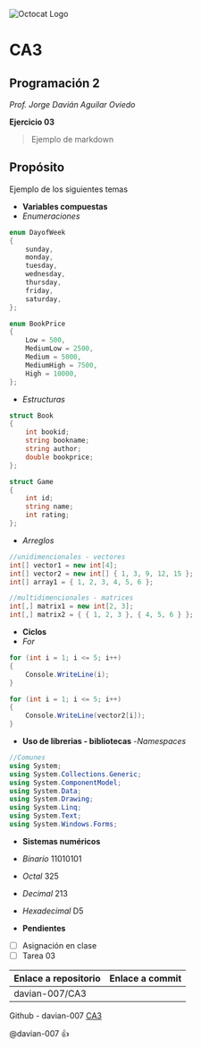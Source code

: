 ![Octocat Logo](http://2.bp.blogspot.com/-z9YlNMIX5NE/Vdj07d3qPGI/AAAAAAAAAls/N8LFN6pPze0/s1600/github_128.png)
# CA3

## Programación 2
*Prof. Jorge Davián Aguilar Oviedo*

**Ejercicio 03**
>Ejemplo de markdown

## Propósito
Ejemplo de los siguientes temas
- **Variables compuestas**
- *Enumeraciones*
```C#
enum DayofWeek
{
    sunday,
    monday,
    tuesday,
    wednesday,
    thursday,
    friday,
    saturday,
};

enum BookPrice
{
    Low = 500,
    MediumLow = 2500,
    Medium = 5000,
    MediumHigh = 7500,
    High = 10000,
};
```
- *Estructuras*
```C#
struct Book
{
    int bookid;
    string bookname;
    string author;
    double bookprice;
};

struct Game
{
    int id;
    string name;
    int rating;
};
```
- *Arreglos*
```C#
//unidimencionales - vectores
int[] vector1 = new int[4];
int[] vector2 = new int[] { 1, 3, 9, 12, 15 };
int[] array1 = { 1, 2, 3, 4, 5, 6 };

//multidimencionales - matrices
int[,] matrix1 = new int[2, 3];
int[,] matrix2 = { { 1, 2, 3 }, { 4, 5, 6 } };
```
- **Ciclos**
- *For*
```C#
for (int i = 1; i <= 5; i++)
{
    Console.WriteLine(i);
}

for (int i = 1; i <= 5; i++)
{
    Console.WriteLine(vector2[i]);
}
```
- **Uso de librerias - bibliotecas**
-*Namespaces*
```C#
//Comunes
using System;
using System.Collections.Generic;
using System.ComponentModel;
using System.Data;
using System.Drawing;
using System.Linq;
using System.Text;
using System.Windows.Forms;
```


- **Sistemas numéricos**
- *Binario* 11010101
- *Octal*  325
- *Decimal*  213
- *Hexadecimal*  D5


- **Pendientes**
- [ ] Asignación en clase
- [ ] Tarea 03

Enlace a repositorio | Enlace a commit
------------ | -------------
davian-007/CA3 | 

Github - davian-007
[CA3](https://github.com/Programacion-II/CA3)

@davian-007 :thumbsup:

